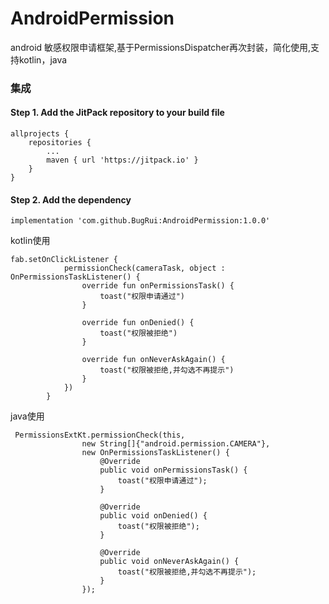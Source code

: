 # AndroidPermission
android 敏感权限申请框架,基于PermissionsDispatcher再次封装，简化使用,支持kotlin，java

### 集成
#### Step 1. Add the JitPack repository to your build file
```
allprojects {
	repositories {
		...
		maven { url 'https://jitpack.io' }
	}
}

```
####  Step 2. Add the dependency
```
implementation 'com.github.BugRui:AndroidPermission:1.0.0'
```

kotlin使用
```
fab.setOnClickListener {
            permissionCheck(cameraTask, object : OnPermissionsTaskListener() {
                override fun onPermissionsTask() {
                    toast("权限申请通过")
                }

                override fun onDenied() {
                    toast("权限被拒绝")
                }

                override fun onNeverAskAgain() {
                    toast("权限被拒绝,并勾选不再提示")
                }
            })
        }
```
java使用
```
 PermissionsExtKt.permissionCheck(this,
                new String[]{"android.permission.CAMERA"},
                new OnPermissionsTaskListener() {
                    @Override
                    public void onPermissionsTask() {
                        toast("权限申请通过");
                    }

                    @Override
                    public void onDenied() {
                        toast("权限被拒绝");
                    }

                    @Override
                    public void onNeverAskAgain() {
                        toast("权限被拒绝,并勾选不再提示");
                    }
                });
```
